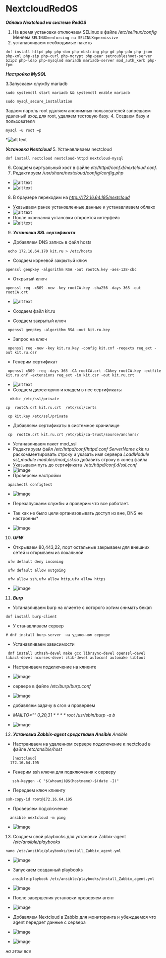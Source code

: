 # NextcloudRedOS
***Oблако Nextcloud на системе RedOS***
1. На время установки отключаем SELinux в файле */etc/selinux/config*
Меняем ```SELINUX=enforcing на SELINUX=permissive```
2. устанавливаем необходимые пакеты 
```
dnf install httpd php php-dom php-mbstring php-gd php-pdo php-json php-xml php-zip php-curl php-mcrypt php-pear setroubleshoot-server bzip2 php-ldap php-mysqlnd mariadb mariadb-server mod_auth_kerb php-fpm
```
***Настройка MySQL***

3.Запускаем службу mariadb
```
sudo systemctl start mariadb && systemctl enable mariadb

```
```
sudo mysql_secure_installation
```
Задаем пароль root удаляем анонимных пользователей запрешаем удаленый вход для root, удаляем тестовую базу.
4. Создаем базу и пользователя   
```
mysql -u root –p
```
*![alt text](./Pictures/Screenshot_1.jpg)

***Установка Nextcloud***
5. Устанавливаем nectcloud
 ```
dnf install nextcloud nextcloud-httpd nextcloud-mysql
```
6. Создаём виртуальный хост в файле *etc/httpd/conf.d/nextcloud.conf.*
7. Редактируем */usr/share/nextcloud/config/config.php*
 * ![alt text](./Pictures/Screenshot_2.jpg)
 * ![alt text](./Pictures/Screenshot_3.jpg)
8. В браузере переходим на *http://172.16.64.195/nextcloud*
* Указываем ранее установленные данные и устанавливаем облако
* ![alt text](./Pictures/Screenshot_4.jpg)
* После окончания установки откроется интерфейс 
* ![alt text](./Pictures/Screenshot_5.jpg)
9. ***Установка SSL сертификата***
* Добавляем DNS запись в файл hosts  
```
 echo 172.16.64.170 kit.ru > /etc/hosts
```
* Создаем корневой закрытый ключ 
```
openssl genpkey -algorithm RSA -out rootCA.key -aes-128-cbc
```
 * Открытый ключ 
```
openssl req -x509 -new -key rootCA.key -sha256 -days 365 -out rootCA.crt 
```
* ![alt text](./Pictures/Screenshot_6.jpg)

* Создаем файл kit.ru
* Создаем закрытый ключ
```
 openssl genpkey -algorithm RSA –out kit.ru.key
```
* Запрос на ключ 
```
 openssl req -new -key kit.ru.key -config kit.cnf -reqexts req_ext -out kit.ru.csr
```
* Генерим сертификат 
```
 openssl x509 -req -days 365 -CA rootCA.crt -CAkey rootCA.key -extfile kit.ru.cnf -extensions req_ext -in kit.csr -out kit.ru.crt
```
* ![alt text](./Pictures/Screenshot_7.jpg)
* Создаем директорию и кладем в нее сертификаты 
```
  mkdir /etc/ssl/private
```
```
cp  rootCA.crt kit.ru.crt  /etc/ssl/certs
```
```
 cp kit.key /etc/ssl/private
```
* Добавляем сертификаты в системное хранилище 
```
 cp  rootCA.crt kit.ru.crt /etc/pki/ca-trust/source/anchors/
```
* Устанавливаем пакет mod_ssl
* Редактируем файл   */etc/httpd/conf/httpd.conf*
*ServerName ckit.ru*    раскомментировать строку и указать имя сервера
*LoadModule ssl_module modules/mod_ssl.so*     добавить строку в конец файла 
* Указываем путь до сертификата  */etc/httpd/conf.d/ssl.conf*
* ![image](https://github.com/user-attachments/assets/e3f2a67a-9fbc-44f6-ad11-d20a02c9836d)
* Проверяем настройки 
```
 apachectl configtest
```
* ![image](https://github.com/user-attachments/assets/509105a0-8bac-41f4-a62b-b9dd7a6e1c5b)

 * Перезапускаем службы и проверим что все работает.
 * Так как не было цели организовывать доступ из вне, DNS не настроены*

* ![image](https://github.com/user-attachments/assets/68916ad1-53a1-4235-b28e-098878d85b94)

10. ***UFW***
    
* Открываем 80,443,22, порт остальные закрываем для внешних сетей и открываем из локальной 
```
 ufw default deny incoming
```
```
 ufw default allow outgoing
```
```
 ufw allow ssh,ufw allow http,ufw allow https
```
* ![image](https://github.com/user-attachments/assets/251f128f-825b-4f0a-a91e-41048bc7c90e)
11. ***Burp***
* Устанавливаем burp на клиенте с которого хотим снимать бекап
```
dnf install burp-client 
```
* У станавливаем сервер 
```
# dnf install burp-server  на удаленном сервере 
```
* Устанавливаем зависимости
```
 dnf install uthash-devel make gcc librsync-devel openssl-devel libacl-devel ncurses-devel zlib-devel autoconf automake libtool
```

* Настраиваем подключение на клиенте

* ![image](https://github.com/user-attachments/assets/dbd1777b-24cb-4f70-8a70-8a818b02e751)

* сервере в файле */etc/burp/burp.conf*
  
* ![image](https://github.com/user-attachments/assets/907e8f2f-6f2b-41a3-bc51-ce3a8e97bba6)

* добавляем задачу в cron и проверяем
* *MAILTO="" 0,20,31 * * * * root /usr/sbin/burp -a b*

* ![image](https://github.com/user-attachments/assets/e3aa609e-0b68-4b9d-a892-e64715aad257)

12. ***Установка Zabbix-agent средствами Ansible***
 *Ansible*
* Настраиваем на удаленном сервере подключение к nectcloud в файле */etc/ansible/host*
```
   [nextcloud]
  172.16.64.195 
```
* Генерим ssh ключи для подключения к серверу
```
   ssh-keygen -C "$(whoami)@$(hostname)-$(date -I)"
```
* Передаем ключ клиенту  
```
ssh-copy-id root@172.16.64.195
```
* Проверяем подключение
```
  ansible nextcloud -m ping
```

* ![image](https://github.com/user-attachments/assets/de6621d0-0b13-4889-9a4a-d7a46510f3b0)

13. Создаем свой playbooks для установки Zabbix-agent  */etc/ansible/playbooks*
```
nano /etc/ansible/playbooks/install_Zabbix_agent.yml
```

* ![image](https://github.com/user-attachments/assets/3f5ba34b-bcf1-4b02-bae6-69d07668e49e)


* Запускаем созданный playbooks
```
   ansible-playbook /etc/ansible/playbooks/install_Zabbix_agent.yml
```

* ![image](https://github.com/user-attachments/assets/d255b9e1-b808-4b7c-99b7-3275e66d84fa)

* После завершения установки проверяем агент 

* ![image](https://github.com/user-attachments/assets/7db9d3da-5cc9-4814-851b-4d45d02fcbe3)

* Добавляем Nextcloud в Zabbix для мониторинга и убеждаемся что agent передает данные с сервера


* ![image](https://github.com/user-attachments/assets/28e74908-1479-47f8-b542-4efe9cfa09e9)


* ![image](https://github.com/user-attachments/assets/7b8913e3-7c8d-46c3-85b0-856f1fc030ba)

*на этом все*
